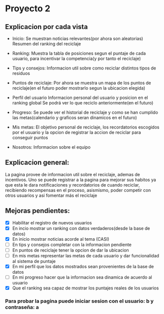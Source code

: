 # Proyecto 2
## Explicacion por cada vista

- Inicio:
Se muestran noticias relevantes(por ahora son aleatorias)
Resumen del ranking del reciclaje

- Ranking:
Muestra la tabla de posiciones segun el puntaje de cada usuario, para incentivar la competencia(y por tanto el reciclaje)

- Tips y consejos:
Informacion util sobre como reciclar distintos tipos de residuos

- Puntos de reciclaje:
Por ahora se muestra un mapa de los puntos de reciclaje(en el futuro poder mostrarlo segun la ubicacion elegida)

- Perfil del usuario
Informacion personal del usuario y posicion en el ranking global
Se podrá ver lo que reciclo anteriormente(en el futuro)

- Progreso:
Se puede ver el historial de reciclaje y como se han cumplido las metas(calendario y graficos seran dinamicos en el futuro)

- Mis metas:
El objetivo personal de reciclaje, los recordatorios escogidos por el usuario y la opcion de registrar la accion de reciclar para conseguir puntos

- Nosotros:
Informacion sobre el equipo

## Explicacion general:

La pagina provee de informacion util sobre el reciclaje, ademas de incentivos.
Uno se puede registrar a la pagina para mejorar sus habitos ya que esta le dara notificaciones y recordatorios de cuando reciclar, recibiendo recompensas en el proceso,
asismismo, poder competir con otros usuarios y asi fomentar más el reciclaje

## Mejoras pendientes:
- [x] Habilitar el registro de nuevos usuarios
- [x] En incio mostrar un ranking con datos verdaderos(desde la base de datos)
- [x] En inicio mostrar noticias acorde al tema (CASI)
- [ ] En tips y consejos completar con la informacion pendiente
- [ ] En puntos de reciclaje tener la opcion de dar la ubicacion
- [ ] En mis metas representar las metas de cada usuario y dar funcionalidad al sistema de puntaje
- [x] En mi perfil que los datos mostrados sean provenientes de la base de datos
- [ ] En mi progreso hacer que la informacion sea dinamica de acuerdo al usuario
- [x] Que el ranking sea capaz de mostrar los puntajes reales de los usuarios

### Para probar la pagina puede iniciar sesion con el usuario: b y contraseña: a
